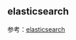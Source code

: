 ## elasticsearch

参考：[elasticsearch](https://github.com/kubernetes/kubernetes/blob/master/cluster/addons/fluentd-elasticsearch/es-service.yaml)
